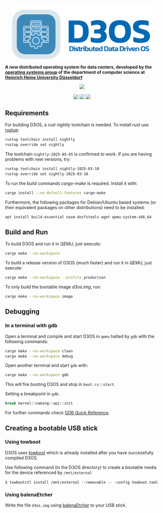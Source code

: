 <p align="center">
  <a href="https://www.uni-duesseldorf.de/home/en/home.html"><img src="media/d3os.png" width=460></a>
</p>

**A new distributed operating system for data centers, developed by the [operating systems group](https://www.cs.hhu.de/en/research-groups/operating-systems.html) of the department of computer science at [Heinrich Heine University Düsseldorf](https://www.hhu.de)**

<p align="center">
  <a href="https://www.uni-duesseldorf.de/home/en/home.html"><img src="media/hhu.svg" width=200></a>
</p>

<p align="center">
  <a href="https://github.com/hhu-bsinfo/D3OS/actions/workflows/build.yml"><img src="https://github.com/hhu-bsinfo/D3OS/actions/workflows/build.yml/badge.svg"></a>
  <img src="https://img.shields.io/badge/Rust-2024-blue.svg">
  <img src="https://img.shields.io/badge/license-GPLv3-orange.svg">
</p>

## Requirements

For building D3OS, a _rust nightly_ toolchain is needed. To install _rust_ use [rustup](https://rustup.rs/):
```bash
rustup toolchain install nightly
rustup override set nightly
```

The toolchain `nightly-2025-05-05` is confirmed to work. If you are having problems with new versions, try:
```bash
rustup toolchain install nightly-2025-03-10
rustup override set nightly-2025-03-10
```

To run the build commands _cargo-make_ is required. Install it with:
```bash
cargo install --no-default-features cargo-make
```

Furthermore, the following packages for Debian/Ubuntu based systems (or their equivalent packages on other distributions) need to be installed:
```bash
apt install build-essential nasm dosfstools wget qemu-system-x86_64
```

## Build and Run

To build D3OS and run it in QEMU, just execute:
```bash
cargo make --no-workspace
```

To build a release version of D3OS (much faster) and run it in QEMU, just execute:
```bash
cargo make --no-workspace --profile production
```


To only build the bootable image _d3os.img_, run:
```bash
cargo make --no-workspace image
```

## Debugging 

### In a terminal with gdb

Open a terminal and compile and start D3OS in `qemu` halted by `gdb` with the following commands:
```bash
cargo make --no-workspace clean
cargo make --no-workspace debug
```

Open another terminal and start `gdb` with:
```bash
cargo make --no-workspace gdb
```
This will fire booting D3OS and stop in `boot.rs::start`.

Setting a breakpoint in `gdb`:
```bash
break kernel::naming::api::init
```
For further commands check [GDB Quick Reference](docs/gdb-commands.pdf).

## Creating a bootable USB stick

### Using towboot
D3OS uses [towboot](https://github.com/hhuOS/towboot) which is already installed after you have successfully compiled D3OS. 

Use following command (in the D3OS directory) to create a bootable media for the device referenced by `/mnt/external`

`$ towbootctl install /mnt/external --removable -- -config towboot.toml`

### Using balenaEtcher
Write the file `d3os.img` using [balenaEtcher](https://etcher.balena.io) to your USB stick.


